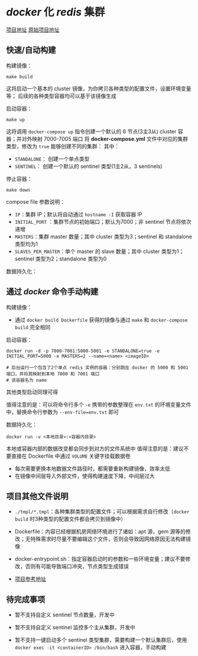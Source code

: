 # *docker* 化 *redis* 集群

[项目地址](https://github.com/uraphaelp/docker-redis-cluster/tree/develop)
[原始项目地址](https://github.com/Grokzen/docker-redis-cluster)

## 快速/自动构建
构建镜像：

    make build
这将启动一个基本的 cluster 镜像，为你拷贝各种类型的配置文件，设置环境变量等；
后续的各种类型容器均可以基于该镜像生成

启动容器：

    make up
这将调用 `docker-compose up` 指令创建一个默认的 6 节点(3主3从) cluster 容器；并对外映射 7000-7005 端口
将 **docker-compose.yml** 文件中对应的集群类型，修改为 `true` 能够创建不同的集群：
其中：

* `STANDALONE`： 创建一个单点类型
* `SENTINEL`： 创建一个默认的 sentinel 类型(1主2从，3 sentinels)

停止容器：

    make down
  
 compose file 参数说明：

* `IP`：集群 IP；默认将自动通过 `hostname -I` 获取容器 IP
* `INITIAL_PORT` ：集群节点的初始端口；默认为7000；非 sentinel 节点将依次递增
* `MASTERS`：集群 master 数量；其中 cluster 类型为3；sentinel 和 standalone 类型均为1
* `SLAVES_PER_MASTER`：单个 master 的 slave 数量；其中 cluster 类型为1；sentinel 类型为2；standalone 类型为0

数据持久化：


## 通过 *docker* 命令手动构建

构建镜像：

* 通过 `docker build Dockerfile` 获得的镜像与通过 `make` 和 `docker-compose build` 完全相同

启动容器：

    docker run -d -p 7000-7001:5000-5001 -e STANDALONE=true -e INITIAL_PORT=5000 -e MASTERS=2 --name=<name> <imageID>
    
    # 后台运行一个包含了2个单点 redis 实例的容器：分别跑在 docker 的 5000 和 5001 端口，并将其映射到本地 7000 和 7001 端口
    # 该容器名为 name  
 其他类型启动同理可得
 
 值得注意的是：可以将命令行多个 `-e` 携带的参数整理在 `env.txt` 的环境变量文件中，替换命令行参数为 `--env-file=env.txt` 即可

数据持久化：

    docker run -v <本地目录>:<容器内目录>
本地或容器内部的数据改变都会同步到对方的文件系统中
值得注意的是：建议不要直接在 Dockerfile 中通过 `VOLUME` 关键字挂载数据卷

* 每次需要更换本地数据文件路径时，都需要重新构建镜像，效率太低
* 在镜像中间层导入外部文件，使得构建速度下降，中间层过大

## 项目其他文件说明

* `./tmpl/*.tmpl`：各种集群类型的配置文件；可以根据需求自行修改（`docker build` 时3种类型的配置文件都会拷贝到镜像中）

*  Dockerfile：内容已经根据机房网络环境进行了诸如：apt 源，gem 源等的修改；无特殊需求时尽量不要编辑这个文件，否则会导致因网络原因无法构建镜像

* docker-entrypoint.sh：指定容器启动时的参数和一些环境变量；建议不要修改，否则有可能导致端口冲突，节点类型生成错误

* [项目参考地址](https://github.com/Grokzen/docker-redis-cluster)

## 待完成事项

* 暂不支持自定义 sentinel 节点数量，开发中

* 暂不支持自定义 sentinel 监控多个主从集群，开发中

* 暂不支持一键启动多个 sentinel 类型集群，需要构建一个默认集群后，使用 `docker exec -it <containerID> /bin/bash` 进入容器，手动构建